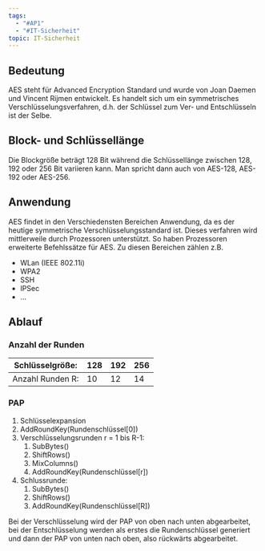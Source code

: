```yaml
---
tags:
  - "#AP1"
  - "#IT-Sicherheit"
topic: IT-Sicherheit
---
```

## Bedeutung 
AES steht für Advanced Encryption Standard und wurde von Joan Daemen und Vincent Rijmen entwickelt. Es handelt sich um ein symmetrisches Verschlüsselungsverfahren, d.h. der Schlüssel zum Ver- und Entschlüsseln ist der Selbe. 

## Block- und Schlüssellänge
Die Blockgröße beträgt 128 Bit während die Schlüssellänge zwischen 128, 192 oder 256 Bit variieren kann. Man spricht dann auch von AES-128, AES-192 oder AES-256.

## Anwendung 
AES findet in den Verschiedensten Bereichen Anwendung, da es der heutige symmetrische Verschlüsselungsstandard ist. Dieses verfahren wird mittlerweile durch Prozessoren unterstützt. So haben Prozessoren erweiterte Befehlssätze für AES.
Zu diesen Bereichen zählen z.B.
+ WLan (IEEE 802.11i)
+ WPA2
+ SSH
+ IPSec
+ ...

## Ablauf

### Anzahl der Runden

| Schlüsselgröße: | 128 | 192 | 256 |
| -- | -- | -- | -- | 
| Anzahl Runden R: | 10 | 12 | 14 |

### PAP
1) Schlüsselexpansion 
2) AddRoundKey(Rundenschlüssel[0])
3) Verschlüsselungsrunden r = 1 bis R-1:
	1)  SubBytes()
	2) ShiftRows()
	3) MixColumns()
	4) AddRoundKey(Rundenschlüssel[r])
4) Schlussrunde:
	1) SubBytes()
	2) ShiftRows()
	3) AddRoundKey(Rundenschlüssel[R])

Bei der Verschlüsselung wird der PAP von oben nach unten abgearbeitet, bei der Entschlüsselung werden als erstes die Rundenschlüssel generiert und dann der PAP von unten nach oben, also rückwärts abgearbeitet. 